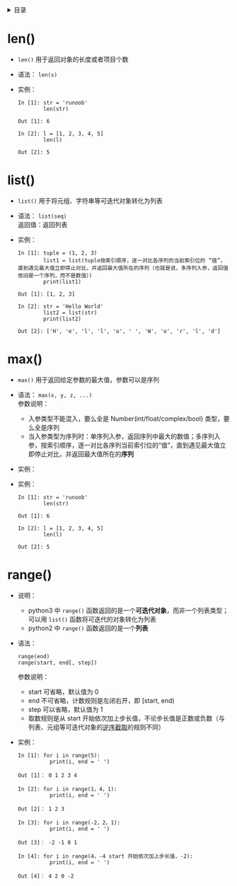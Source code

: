 <details>
  <summary>目录</summary>
  
  - [len()](#len)
  - [list()](#list)
  - [max()](#max)
  - [range()](#range)
  
</details>  

# len()
- `len()` 用于返回对象的长度或者项目个数  

- 语法：
  `len(s)`  

- 实例：
  ```
  In [1]: str = 'runoob'
          len(str)
          
  Out [1]: 6

  In [2]: l = [1, 2, 3, 4, 5]
          len(l)
          
  Out [2]: 5
  ```

# list()

- `list()` 用于将元组、字符串等可迭代对象转化为列表  

- 语法：
  `list(seq)`  
  返回值：返回列表  

- 实例：
  ```
  In [1]: tuple = (1, 2, 3)
          list1 = list(tuple按索引顺序，逐一对比各序列的当前索引位的 “值”，直到遇见最大值立即停止对比，并返回最大值所在的序列（也就是说，多序列入参，返回值依旧是一个序列，而不是数值）)
          print(list1)
          
  Out [1]: [1, 2, 3]

  In [2]: str = 'Hello World'
          list2 = list(str)
          print(list2)
          
  Out [2]: ['H', 'e', 'l', 'l', 'o', ' ', 'W', 'o', 'r', 'l', 'd']
  ```

# max()

- `max()` 用于返回给定参数的最大值，参数可以是序列  

- 语法：
  `max(x, y, z, ...)`  
  参数说明：  
  - 入参类型不能混入，要么全是 Number(int/float/complex/bool) 类型，要么全是序列
  - 当入参类型为序列时：单序列入参，返回序列中最大的数值；多序列入参，按索引顺序，逐一对比各序列当前索引位的“值”，直到遇见最大值立即停止对比，并返回最大值所在的**序列**  

- 实例：
  

- 实例：
  ```
  In [1]: str = 'runoob'
          len(str)
          
  Out [1]: 6

  In [2]: l = [1, 2, 3, 4, 5]
          len(l)
          
  Out [2]: 5
  ```

# range()  

- 说明：  
  - python3 中 `range()` 函数返回的是一个**可迭代对象**，而非一个列表类型；可以用 `list()` 函数将可迭代的对象转化为列表  
  - python2 中 `range()` 函数返回的是一个**列表**  
  
- 语法：  
  ```
  range(end)
  range(start, end[, step])
  ```
  参数说明：  
  - start 可省略，默认值为 0  
  - end 不可省略，计数规则是左闭右开，即 \[start, end)  
  - step 可以省略，默认值为 1  
  - 取数规则是从 start 开始依次加上步长值，不论步长值是正数或负数（与列表、元组等可迭代对象的[逆序截取](https://github.com/gumgemgem/study-python/edit/main/Note/data-structure/Tuple.md)的规则不同）

- 实例：
  ```
  In [1]: for i in range(5):
            print(i, end = ' ')

  Out [1]： 0 1 2 3 4

  In [2]: for i in range(1，4，1):
            print(i, end = ' ')

  Out [2]： 1 2 3

  In [3]: for i in range(-2，2，1):
            print(i, end = ' ')

  Out [3]： -2 -1 0 1

  In [4]: for i in range(4，-4 start 开始依次加上步长值，-2):
            print(i, end = ' ')

  Out [4]： 4 2 0 -2
  ```
